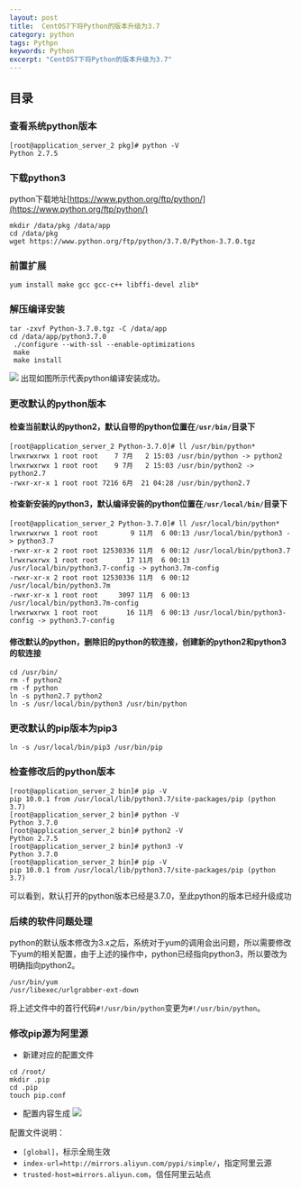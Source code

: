 ```yaml
---
layout: post
title:  CentOS7下将Python的版本升级为3.7
category: python 
tags: Pythpn 
keywords: Python 
excerpt: "CentOS7下将Python的版本升级为3.7"
---
```


## 目录
### 查看系统python版本
```
[root@application_server_2 pkg]# python -V
Python 2.7.5
```

### 下载python3
python下载地址[https://www.python.org/ftp/python/](https://www.python.org/ftp/python/)
```
mkdir /data/pkg /data/app
cd /data/pkg
wget https://www.python.org/ftp/python/3.7.0/Python-3.7.0.tgz
```

### 前置扩展
```
yum install make gcc gcc-c++ libffi-devel zlib*
```

### 解压编译安装
```
tar -zxvf Python-3.7.0.tgz -C /data/app
cd /data/app/python3.7.0
 ./configure --with-ssl --enable-optimizations
 make
 make install
```
![](https://static.studytime.xin/image/articles/20191106001612.png)
出现如图所示代表python编译安装成功。


### 更改默认的python版本

#### 检查当前默认的python2，默认自带的python位置在`/usr/bin/`目录下
```
[root@application_server_2 Python-3.7.0]# ll /usr/bin/python*
lrwxrwxrwx 1 root root    7 7月   2 15:03 /usr/bin/python -> python2
lrwxrwxrwx 1 root root    9 7月   2 15:03 /usr/bin/python2 -> python2.7
-rwxr-xr-x 1 root root 7216 6月  21 04:28 /usr/bin/python2.7
```
#### 检查新安装的python3，默认编译安装的python位置在`/usr/local/bin/`目录下
```
[root@application_server_2 Python-3.7.0]# ll /usr/local/bin/python*
lrwxrwxrwx 1 root root        9 11月  6 00:13 /usr/local/bin/python3 -> python3.7
-rwxr-xr-x 2 root root 12530336 11月  6 00:12 /usr/local/bin/python3.7
lrwxrwxrwx 1 root root       17 11月  6 00:13 /usr/local/bin/python3.7-config -> python3.7m-config
-rwxr-xr-x 2 root root 12530336 11月  6 00:12 /usr/local/bin/python3.7m
-rwxr-xr-x 1 root root     3097 11月  6 00:13 /usr/local/bin/python3.7m-config
lrwxrwxrwx 1 root root       16 11月  6 00:13 /usr/local/bin/python3-config -> python3.7-config
```
#### 修改默认的python，删除旧的python的软连接，创建新的python2和python3的软连接
```
cd /usr/bin/
rm -f python2
rm -f python
ln -s python2.7 python2
ln -s /usr/local/bin/python3 /usr/bin/python
```


### 更改默认的pip版本为pip3
```
ln -s /usr/local/bin/pip3 /usr/bin/pip
```

### 检查修改后的python版本
```
[root@application_server_2 bin]# pip -V
pip 10.0.1 from /usr/local/lib/python3.7/site-packages/pip (python 3.7)
[root@application_server_2 bin]# python -V
Python 3.7.0
[root@application_server_2 bin]# python2 -V
Python 2.7.5
[root@application_server_2 bin]# python3 -V
Python 3.7.0
[root@application_server_2 bin]# pip -V
pip 10.0.1 from /usr/local/lib/python3.7/site-packages/pip (python 3.7)
```
可以看到，默认打开的python版本已经是3.7.0，至此python的版本已经升级成功

### 后续的软件问题处理
python的默认版本修改为3.x之后，系统对于yum的调用会出问题，所以需要修改下yum的相关配置，由于上述的操作中，python已经指向python3，所以要改为明确指向python2。

```
/usr/bin/yum
/usr/libexec/urlgrabber-ext-down
```
将上述文件中的首行代码`#!/usr/bin/python`变更为`#!/usr/bin/python`。


### 修改pip源为阿里源
- 新建对应的配置文件
```
cd /root/
mkdir .pip
cd .pip
touch pip.conf
```

- 配置内容生成
![](https://static.studytime.xin/image/articles/20191106010439.png)

配置文件说明：
- `[global]`，标示全局生效
- `index-url=http://mirrors.aliyun.com/pypi/simple/`，指定阿里云源
- `trusted-host=mirrors.aliyun.com`，信任阿里云站点